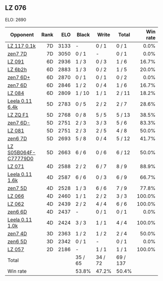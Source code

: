 ## LZ 076 ##

ELO: 2690

Opponent | Rank | ELO | Black | Write | Total | Win rate
---------|-----:|----:|-------|-------|-------|-------:
[LZ 117 0.1k](LZ%20117%200.1k.md) | 7D | 3133 | - | 0 / 1 | 0 / 1 | 0.0%
[zen7 7D](zen7%207D.md) | 7D | 3050 | 0 / 1 | - | 0 / 1 | 0.0%
[LZ 091](LZ%20091.md) | 6D | 2936 | 1 / 3 | 0 / 3 | 1 / 6 | 16.7%
[LZ 6b2h](LZ%206b2h.md) | 6D | 2883 | 1 / 3 | 0 / 2 | 1 / 5 | 20.0%
[zen7 6D+](zen7%206D+.md) | 6D | 2870 | 0 / 1 | 0 / 1 | 0 / 2 | 0.0%
[zen7 6D](zen7%206D.md) | 6D | 2846 | 1 / 2 | 0 / 4 | 1 / 6 | 16.7%
[LZ 084](LZ%20084.md) | 6D | 2809 | 1 / 10 | 1 / 1 | 2 / 11 | 18.2%
[Leela 0.11 6.4k](Leela%200.11%206.4k.md) | 5D | 2783 | 0 / 5 | 2 / 2 | 2 / 7 | 28.6%
[LZ ZQ F1](LZ%20ZQ%20F1.md) | 5D | 2768 | 0 / 8 | 5 / 5 | 5 / 13 | 38.5%
[zen7 6D-](zen7%206D-.md) | 5D | 2751 | 2 / 3 | 3 / 3 | 5 / 6 | 83.3%
[LZ 081](LZ%20081.md) | 5D | 2751 | 2 / 3 | 2 / 5 | 4 / 8 | 50.0%
[zen6 7D](zen6%207D.md) | 5D | 2693 | 5 / 8 | 0 / 4 | 5 / 12 | 41.7%
[LZ S05B064F-C77779D0](LZ%20S05B064F-C77779D0.md) | 5D | 2663 | 6 / 6 | 0 / 6 | 6 / 12 | 50.0%
[LZ 071](LZ%20071.md) | 4D | 2588 | 2 / 2 | 6 / 7 | 8 / 9 | 88.9%
[Leela 0.11 1.6k](Leela%200.11%201.6k.md) | 4D | 2587 | 6 / 6 | 0 / 3 | 6 / 9 | 66.7%
[zen7 5D](zen7%205D.md) | 4D | 2528 | 1 / 3 | 6 / 6 | 7 / 9 | 77.8%
[LZ 066](LZ%20066.md) | 4D | 2460 | 1 / 1 | 2 / 2 | 3 / 3 | 100.0%
[LZ 062](LZ%20062.md) | 4D | 2439 | 2 / 2 | 4 / 4 | 6 / 6 | 100.0%
[zen6 6D](zen6%206D.md) | 4D | 2437 | - | 0 / 1 | 0 / 1 | 0.0%
[Leela 0.11 1.0k](Leela%200.11%201.0k.md) | 4D | 2424 | 3 / 3 | 1 / 1 | 4 / 4 | 100.0%
[zen7 4D](zen7%204D.md) | 3D | 2363 | 1 / 2 | 1 / 2 | 2 / 4 | 50.0%
[zen6 5D](zen6%205D.md) | 3D | 2342 | 0 / 1 | - | 0 / 1 | 0.0%
[LZ 057](LZ%20057.md) | 2D | 2186 | - | 1 / 1 | 1 / 1 | 100.0%
Total | | | 35 / 65 | 34 / 72 | 69 / 137 | 
Win rate| | | 53.8% | 47.2% | 50.4% | 
